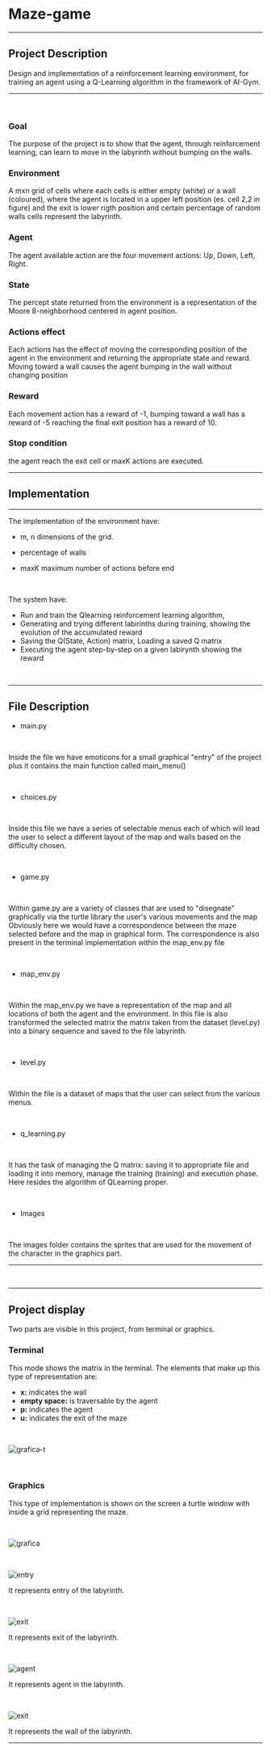 # Maze-game

<hr>

## Project Description

Design and implementation of a reinforcement learning environment, for training an agent using a Q-Learning algorithm in the framework of AI-Gym.

<hr>

<br>

### Goal

The purpose of the project is to show that the agent, through reinforcement learning, can learn to move in the labyrinth without bumping on the walls.

### Environment

A mxn grid of cells where each cells is either empty (white) or a wall (coloured), where the agent is located in a upper left position (es. cell 2,2 in figure) and the exit is lower rigth position and certain percentage of random walls cells represent the labyrinth.

### Agent

The agent available action are the four movement actions: Up, Down, Left, Right.

### State

The percept state returned from the environment is a representation of the Moore 8-neighborhood centered in agent position.

### Actions effect

Each actions has the effect of moving the corresponding position of the agent in the environment and returning the appropriate state and reward.
Moving toward a wall causes the agent bumping in the wall without changing position

### Reward

Each movement action has a reward of -1, bumping toward a wall has a reward of -5 reaching the final exit position has a reward of 10.

### Stop condition

the agent reach the exit cell or maxK actions are executed.

<hr>

## Implementation

<hr>

The implementation of the environment have:

- m, n dimensions of the grid.

- percentage of walls

- maxK maximum number of actions before end

<br>

The system have:

- Run and train the Qlearning reinforcement learning algorithm,
- Generating and trying different labirinths during training, showing the evolution of the accumulated reward
- Saving the Q(State, Action) matrix, Loading a saved Q matrix
- Executing the agent step-by-step on a given labirynth showing the reward

<br>

<hr>

## File Description

- main.py

<br>

Inside the file we have emoticons for a small graphical "entry" of the project plus it contains the main function called main_menu()

<br>

- choices.py

<br>

Inside this file we have a series of selectable menus each of which will lead the user to select a different layout of the map and walls based on the difficulty chosen.

<br>

- game.py

<br>
 
Within game.py are a variety of classes that are used to "disegnate" graphically via the turtle library the user's various movements and the map Obviously here we would have a correspondence between the maze selected before and the map in graphical form. The correspondence is also present in the terminal implementation within the map_env.py file

<br>

- map_env.py

<br>

Within the map_env.py we have a representation of the map and all locations of both the agent and the environment. In this file is also transformed the selected matrix the matrix taken from the dataset (level.py) into a binary sequence and saved to the file labyrinth.

<br>

- level.py

<br>

Within the file is a dataset of maps that the user can select from the various menus.

<br>

- q_learning.py

<br>

It has the task of managing the Q matrix: saving it to appropriate file and loading it into memory, manage the training (training) and execution phase. Here resides the algorithm of QLearning proper.

<br>

- Images

<br>

The images folder contains the sprites that are used for the movement of the character in the graphics part.

<hr>

<br>

<hr>

## Project display

Two parts are visible in this project, from terminal or graphics.

### Terminal

This mode shows the matrix in the terminal. The elements that make up this type of representation are:

- **x:** indicates the wall
- **empty space:** is traversable by the agent
- **p:** indicates the agent
- **u:** indicates the exit of the maze

<br>

![grafica-t](./screen-project/grafica-t.png)

<br>

### Graphics

This type of implementation is shown on the screen a turtle window with inside a grid representing the maze.

<br>

![grafica](./screen-project/grafica.png)

<br>

![entry](./images/entry1.gif)

It represents entry of the labyrinth.

<br>

![exit](./images/exit.gif)

It represents exit of the labyrinth.

<br>

![agent](./images/stikerman.gif)

It represents agent in the labyrinth.

<br>

![exit](./images/wall-f.gif)

It represents the wall of the labyrinth.

<hr>
